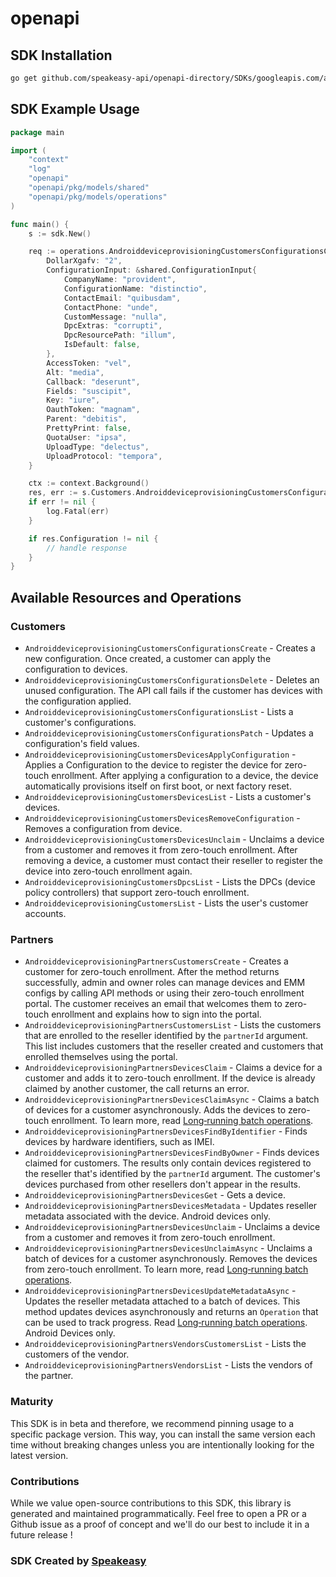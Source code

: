 # openapi

<!-- Start SDK Installation -->
## SDK Installation

```bash
go get github.com/speakeasy-api/openapi-directory/SDKs/googleapis.com/androiddeviceprovisioning/v1/go
```
<!-- End SDK Installation -->

## SDK Example Usage
<!-- Start SDK Example Usage -->
```go
package main

import (
    "context"
    "log"
    "openapi"
    "openapi/pkg/models/shared"
    "openapi/pkg/models/operations"
)

func main() {
    s := sdk.New()

    req := operations.AndroiddeviceprovisioningCustomersConfigurationsCreateRequest{
        DollarXgafv: "2",
        ConfigurationInput: &shared.ConfigurationInput{
            CompanyName: "provident",
            ConfigurationName: "distinctio",
            ContactEmail: "quibusdam",
            ContactPhone: "unde",
            CustomMessage: "nulla",
            DpcExtras: "corrupti",
            DpcResourcePath: "illum",
            IsDefault: false,
        },
        AccessToken: "vel",
        Alt: "media",
        Callback: "deserunt",
        Fields: "suscipit",
        Key: "iure",
        OauthToken: "magnam",
        Parent: "debitis",
        PrettyPrint: false,
        QuotaUser: "ipsa",
        UploadType: "delectus",
        UploadProtocol: "tempora",
    }

    ctx := context.Background()
    res, err := s.Customers.AndroiddeviceprovisioningCustomersConfigurationsCreate(ctx, req)
    if err != nil {
        log.Fatal(err)
    }

    if res.Configuration != nil {
        // handle response
    }
}
```
<!-- End SDK Example Usage -->

<!-- Start SDK Available Operations -->
## Available Resources and Operations


### Customers

* `AndroiddeviceprovisioningCustomersConfigurationsCreate` - Creates a new configuration. Once created, a customer can apply the configuration to devices.
* `AndroiddeviceprovisioningCustomersConfigurationsDelete` - Deletes an unused configuration. The API call fails if the customer has devices with the configuration applied.
* `AndroiddeviceprovisioningCustomersConfigurationsList` - Lists a customer's configurations.
* `AndroiddeviceprovisioningCustomersConfigurationsPatch` - Updates a configuration's field values.
* `AndroiddeviceprovisioningCustomersDevicesApplyConfiguration` - Applies a Configuration to the device to register the device for zero-touch enrollment. After applying a configuration to a device, the device automatically provisions itself on first boot, or next factory reset.
* `AndroiddeviceprovisioningCustomersDevicesList` - Lists a customer's devices.
* `AndroiddeviceprovisioningCustomersDevicesRemoveConfiguration` - Removes a configuration from device.
* `AndroiddeviceprovisioningCustomersDevicesUnclaim` - Unclaims a device from a customer and removes it from zero-touch enrollment. After removing a device, a customer must contact their reseller to register the device into zero-touch enrollment again.
* `AndroiddeviceprovisioningCustomersDpcsList` - Lists the DPCs (device policy controllers) that support zero-touch enrollment.
* `AndroiddeviceprovisioningCustomersList` - Lists the user's customer accounts.

### Partners

* `AndroiddeviceprovisioningPartnersCustomersCreate` - Creates a customer for zero-touch enrollment. After the method returns successfully, admin and owner roles can manage devices and EMM configs by calling API methods or using their zero-touch enrollment portal. The customer receives an email that welcomes them to zero-touch enrollment and explains how to sign into the portal.
* `AndroiddeviceprovisioningPartnersCustomersList` - Lists the customers that are enrolled to the reseller identified by the `partnerId` argument. This list includes customers that the reseller created and customers that enrolled themselves using the portal.
* `AndroiddeviceprovisioningPartnersDevicesClaim` - Claims a device for a customer and adds it to zero-touch enrollment. If the device is already claimed by another customer, the call returns an error.
* `AndroiddeviceprovisioningPartnersDevicesClaimAsync` - Claims a batch of devices for a customer asynchronously. Adds the devices to zero-touch enrollment. To learn more, read [Long‑running batch operations](/zero-touch/guides/how-it-works#operations).
* `AndroiddeviceprovisioningPartnersDevicesFindByIdentifier` - Finds devices by hardware identifiers, such as IMEI.
* `AndroiddeviceprovisioningPartnersDevicesFindByOwner` - Finds devices claimed for customers. The results only contain devices registered to the reseller that's identified by the `partnerId` argument. The customer's devices purchased from other resellers don't appear in the results.
* `AndroiddeviceprovisioningPartnersDevicesGet` - Gets a device.
* `AndroiddeviceprovisioningPartnersDevicesMetadata` - Updates reseller metadata associated with the device. Android devices only.
* `AndroiddeviceprovisioningPartnersDevicesUnclaim` - Unclaims a device from a customer and removes it from zero-touch enrollment.
* `AndroiddeviceprovisioningPartnersDevicesUnclaimAsync` - Unclaims a batch of devices for a customer asynchronously. Removes the devices from zero-touch enrollment. To learn more, read [Long‑running batch operations](/zero-touch/guides/how-it-works#operations).
* `AndroiddeviceprovisioningPartnersDevicesUpdateMetadataAsync` - Updates the reseller metadata attached to a batch of devices. This method updates devices asynchronously and returns an `Operation` that can be used to track progress. Read [Long‑running batch operations](/zero-touch/guides/how-it-works#operations). Android Devices only.
* `AndroiddeviceprovisioningPartnersVendorsCustomersList` - Lists the customers of the vendor.
* `AndroiddeviceprovisioningPartnersVendorsList` - Lists the vendors of the partner.
<!-- End SDK Available Operations -->

### Maturity

This SDK is in beta and therefore, we recommend pinning usage to a specific package version.
This way, you can install the same version each time without breaking changes unless you are intentionally
looking for the latest version.

### Contributions

While we value open-source contributions to this SDK, this library is generated and maintained programmatically.
Feel free to open a PR or a Github issue as a proof of concept and we'll do our best to include it in a future release !

### SDK Created by [Speakeasy](https://docs.speakeasyapi.dev/docs/using-speakeasy/client-sdks)
